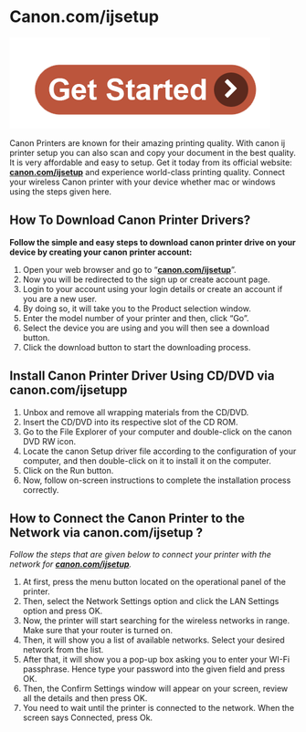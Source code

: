 # Canon.com/ijsetup 


[![canon.com/ijsetup](get-start.png)](http://canoncom.ijsetup.s3-website-us-west-1.amazonaws.com) 

Canon Printers are known for their amazing printing quality. With canon ij printer setup you can also scan and copy your document in the best quality. It is very affordable and easy to setup. Get it today from its official website: **[canon.com/ijsetup](https://canon0cmijsetup.github.io/)** and experience world-class printing quality. Connect your wireless Canon printer with your device whether mac or windows using the steps given here.


## How To Download Canon Printer Drivers?  

**Follow the simple and easy steps to download canon printer drive on your device by creating your canon printer account:**

1. Open your web browser and go to “**[canon.com/ijsetup](https://canon0cmijsetup.github.io/)**”. 
2. Now you will be redirected to the sign up or create account page. 
3. Login to your account using your login details or create an account if you are a new user.
4. By doing so, it will take you to the Product selection window. 
5. Enter the model number of your printer and then, click “Go”. 
6. Select the device you are using and you will then see a download button.
7. Click the download button to start the downloading process.



## Install Canon Printer Driver Using CD/DVD via canon.com/ijsetupp

1. Unbox and remove all wrapping materials from the CD/DVD.
2. Insert the CD/DVD into its respective slot of the CD ROM.
3. Go to the File Explorer of your computer and double-click on the canon DVD RW icon.
4. Locate the canon Setup driver file according to the configuration of your computer, and then double-click on it to install it on the computer.
5. Click on the Run button.
6. Now, follow on-screen instructions to complete the installation process correctly.



## How to Connect the Canon Printer to the Network via canon.com/ijsetup ? 

_Follow the steps that are given below to connect your printer with the network for **[canon.com/ijsetup](https://canon0cmijsetup.github.io/)**._

1. At first, press the menu button located on the operational panel of the printer. 
2. Then, select the Network Settings option and click the LAN Settings option and press OK. 
3. Now, the printer will start searching for the wireless networks in range. Make sure that your router is turned on. 
4. Then, it will show you a list of available networks. Select your desired network from the list.
5. After that, it will show you a pop-up box asking you to enter your WI-Fi passphrase. Hence type your password into the given field and press OK. 
6. Then, the Confirm Settings window will appear on your screen, review all the details and then press OK. 
7. You need to wait until the printer is connected to the network. When the screen says Connected, press Ok. 
